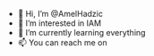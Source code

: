 - 👋 Hi, I’m @AmelHadzic
- 👀 I’m interested in IAM
- 🌱 I’m currently learning everything
- 📫 You can reach me on

<!---
AmelHadzic/AmelHadzic is a ✨ special ✨ repository because its `README.md` (this file) appears on your GitHub profile.
You can click the Preview link to take a look at your changes.
--->
